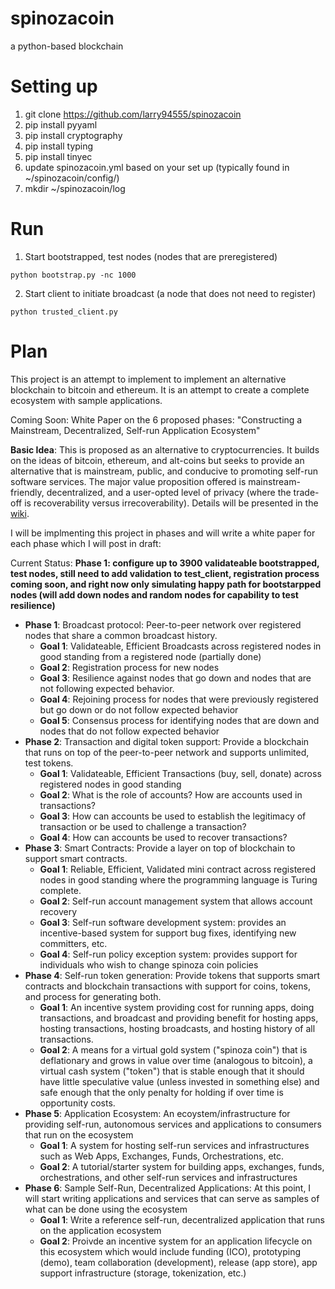 # spinozacoin
a python-based blockchain

# Setting up
1. git clone https://github.com/larry94555/spinozacoin
2. pip install pyyaml
3. pip install cryptography
4. pip install typing
5. pip install tinyec
6. update spinozacoin.yml based on your set up (typically found in ~/spinozacoin/config/)
7. mkdir ~/spinozacoin/log

# Run
1. Start bootstrapped, test nodes (nodes that are preregistered)

```
python bootstrap.py -nc 1000
```

2. Start client to initiate broadcast (a node that does not need to register)

```
python trusted_client.py
```

# Plan

This project is an attempt to implement to implement an alternative blockchain to bitcoin and ethereum.  It is an attempt to create a complete ecosystem with sample applications.

Coming Soon: White Paper on the 6 proposed phases: "Constructing a Mainstream, Decentralized, Self-run Application Ecosystem"

**Basic Idea**: This is proposed as an alternative to cryptocurrencies.  It builds on the ideas of bitcoin, ethereum, and alt-coins but seeks to provide an alternative that
is mainstream, public, and conducive to promoting self-run software services.  The major value proposition offered is mainstream-friendly, decentralized, and a user-opted level of privacy (where the trade-off is recoverability versus irrecoverability).  Details will be presented in the [wiki](../../wiki).

I will be implmenting this project in phases and will write a white paper for each phase which I will post in draft:

Current Status:  **Phase 1: configure up to 3900 validateable bootstrapped, test nodes, still need to add validation to test_client, registration process coming soon, and right now only simulating happy path for bootstarpped nodes (will add down nodes and random nodes for capability to test resilience)**

* **Phase 1**:  Broadcast protocol:  Peer-to-peer network over registered nodes that share a common broadcast history.
    * **Goal 1**: Validateable, Efficient Broadcasts across registered nodes in good standing from a registered node (partially done)
    * **Goal 2**: Registration process for new nodes
    * **Goal 3**: Resilience against nodes that go down and nodes that are not following expected behavior.
    * **Goal 4**: Rejoining process for nodes that were previously registered but go down or do not follow expected behavior
    * **Goal 5**: Consensus process for identifying nodes that are down and nodes that do not follow expected behavior
* **Phase 2**:  Transaction and digital token support: Provide a blockchain that runs on top of the peer-to-peer network and supports unlimited, test tokens.
    * **Goal 1**: Validateable, Efficient Transactions (buy, sell, donate) across registered nodes in good standing
    * **Goal 2**: What is the role of accounts? How are accounts used in transactions?
    * **Goal 3**: How can accounts be used to establish the legitimacy of transaction or be used to challenge a transaction?
    * **Goal 4**: How can accounts be used to recover transactions? 
* **Phase 3**:  Smart Contracts:  Provide a layer on top of blockchain to support smart contracts.
    * **Goal 1**: Reliable, Efficient, Validated mini contract across registered nodes in good standing where the programming language is Turing complete. 
    * **Goal 2**: Self-run account management system that allows account recovery
    * **Goal 3**: Self-run software development system: provides an incentive-based system for support bug fixes, identifying new committers, etc.
    * **Goal 4**: Self-run policy exception system: provides support for individuals who wish to change spinoza coin policies
* **Phase 4**:  Self-run token generation:  Provide tokens that supports smart contracts and blockchain transactions with support for coins, tokens, and process for generating both.
    * **Goal 1**: An incentive system providing cost for running apps, doing transactions, and broadcast and providing benefit for hosting apps, hosting transactions, hosting broadcasts, and hosting history of all transactions.
    * **Goal 2**: A means for a virtual gold system ("spinoza coin") that is deflationary and grows in value over time (analogous to bitcoin), a virtual cash system ("token") that is stable enough that it should have little speculative value (unless invested in something else) and safe enough that the only penalty for holding if over time is opportunity costs.   
* **Phase 5**:  Application Ecosystem:  An ecoystem/infrastructure for providing self-run, autonomous services and applications to consumers that run on the ecosystem
    * **Goal 1**: A system for hosting self-run services and infrastructures such as Web Apps, Exchanges, Funds, Orchestrations, etc. 
    * **Goal 2**: A tutorial/starter system for building apps, exchanges, funds, orchestrations, and other self-run services and infrastructures  
* **Phase 6**:  Sample Self-Run, Decentralized Applications:  At this point, I will start writing applications and services that can serve as samples of what can be done using the ecosystem
    * **Goal 1**: Write a reference self-run, decentralized application that runs on the application ecosystem
    * **Goal 2**: Proivde an incentive system for an application lifecycle on this ecosystem which would include funding (ICO), prototyping (demo), team collaboration (development), release (app store), app support infrastructure (storage, tokenization, etc.) 
